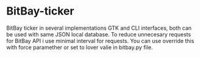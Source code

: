 # BitBay-ticker
BitBay ticker in several implementations
GTK and CLI interfaces, both can be used with same JSON local database. To reduce unnecesary requests for BitBay API i use minimal interval for requests. You can use override this with force paramether or set to lover valie in bitbay.py file.
